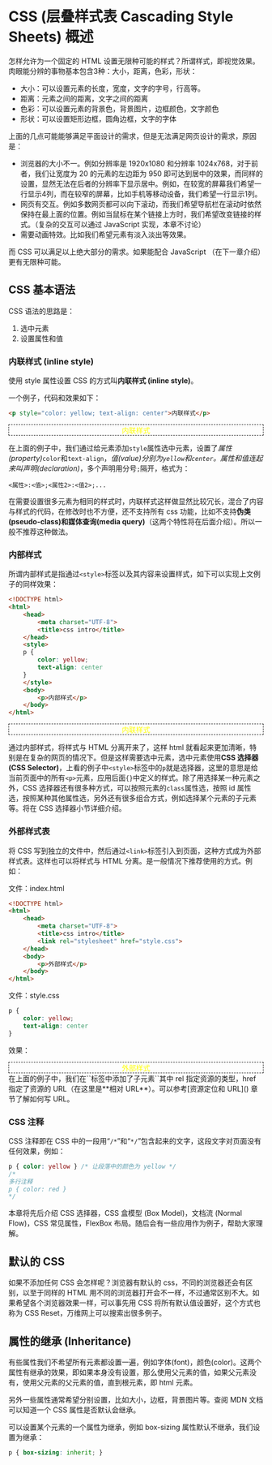 # CSS (层叠样式表 Cascading Style Sheets) 概述

怎样允许为一个固定的 HTML 设置无限种可能的样式？所谓样式，即视觉效果。肉眼能分辨的事物基本包含3种：大小，距离，色彩，形状：

- 大小：可以设置元素的长度，宽度，文字的字号，行高等。
- 距离：元素之间的距离，文字之间的距离
- 色彩：可以设置元素的背景色，背景图片，边框颜色，文字颜色
- 形状：可以设置矩形边框，圆角边框，文字的字体

上面的几点可能能够满足平面设计的需求，但是无法满足网页设计的需求，原因是：

- 浏览器的大小不一。例如分辨率是 1920x1080 和分辨率 1024x768，对于前者，我们让宽度为 20 的元素的左边距为 950 即可达到居中的效果，而同样的设置，显然无法在后者的分辨率下显示居中。例如，在较宽的屏幕我们希望一行显示4列，而在较窄的屏幕，比如手机等移动设备，我们希望一行显示1列。
- 网页有交互。例如多数网页都可以向下滚动，而我们希望导航栏在滚动时依然保持在最上面的位置。例如当鼠标在某个链接上方时，我们希望改变链接的样式。（复杂的交互可以通过 JavaScript 实现，本章不讨论）
- 需要动画特效。比如我们希望元素有淡入淡出等效果。

而 CSS 可以满足以上绝大部分的需求。如果能配合 JavaScript （在下一章介绍）更有无限种可能。

## CSS 基本语法

CSS 语法的思路是：

1. 选中元素
2. 设置属性和值

### 内联样式 (inline style)

使用 style 属性设置 CSS 的方式叫**内联样式 (inline style)**。

一个例子，代码和效果如下：

```html
<p style="color: yellow; text-align: center">内联样式</p>
```

<div style="margin: 0, padding: 0; border: 1px dashed">
<p style="color: yellow; margin: 0; text-align: center">内联样式</p>
</div>

在上面的例子中，我们通过给元素添加`style`属性选中元素，设置了*属性(property)*`color`和`text-align`，*值(value)*分别为`yellow`和`center`。属性和值连起来叫*声明(declaration)*，多个声明用分号`;`隔开，格式为：

```
<属性>:<值>;<属性2>:<值2>;...
```

在需要设置很多元素为相同的样式时，内联样式这样做显然比较冗长，混合了内容与样式的代码，在修改时也不方便，还不支持所有 css 功能，比如不支持**伪类(pseudo-class)**和**媒体查询(media query)**（这两个特性将在后面介绍）。所以一般不推荐这种做法。

### 内部样式

所谓内部样式是指通过`<style>`标签以及其内容来设置样式，如下可以实现上文例子的同样效果：

```html
<!DOCTYPE html>
<html>
    <head>
        <meta charset="UTF-8">
        <title>css intro</title>
    </head>
    <style>
    p {
        color: yellow; 
        text-align: center
    }
    </style>
    <body>
        <p>内部样式</p>
    </body>
</html>
```

<div style="margin: 0, padding: 0; border: 1px dashed">
<p style="color: yellow; margin: 0; text-align: center">内联样式</p>
</div>

通过内部样式，将样式与 HTML 分离开来了，这样 html 就看起来更加清晰，特别是在复杂的网页的情况下。但是这样需要选中元素，选中元素使用**CSS 选择器(CSS Selector)**，上看的例子中`<style>`标签中的`p`就是选择器，这里的意思是给当前页面中的所有`<p>`元素，应用后面`{}`中定义的样式。除了用选择某一种元素之外，CSS 选择器还有很多种方式，可以按照元素的`class`属性选，按照 id 属性选，按照某种其他属性选，另外还有很多组合方式，例如选择某个元素的子元素等。将在 CSS 选择器小节详细介绍。

### 外部样式表

将 CSS 写到独立的文件中，然后通过`<link>`标签引入到页面，这种方式成为外部样式表。这样也可以将样式与 HTML 分离。是一般情况下推荐使用的方式。例如：

文件：index.html

```html
<!DOCTYPE html>
<html>
    <head>
        <meta charset="UTF-8">
        <title>css intro</title>
        <link rel="stylesheet" href="style.css">
    </head>
    <body>
        <p>外部样式</p>
    </body>
</html>
```

文件：style.css

```css
p {
    color: yellow; 
    text-align: center
}
```

效果：

<div style="margin: 0, padding: 0; border: 1px dashed">
<p style="color: yellow; margin: 0; text-align: center">外部样式</p>
</div>
在上面的例子中，我们在`<head>`标签中添加了子元素`<link rel="stylesheet" href="style.css">`其中 rel 指定资源的类型，href 指定了资源的 URL（在这里是**相对 URL**）。可以参考[资源定位和 URL]() 章节了解如何写 URL。

### CSS 注释

CSS 注释即在 CSS 中的一段用“`/*`”和“`*/`”包含起来的文字，这段文字对页面没有任何效果，例如：

```css
p { color: yellow } /* 让段落中的颜色为 yellow */
/*
多行注释
p { color: red }
*/
```

本章将先后介绍 CSS 选择器，CSS 盒模型 (Box Model)，文档流 (Normal Flow)，CSS 常见属性，FlexBox 布局。随后会有一些应用作为例子，帮助大家理解。

## 默认的 CSS

如果不添加任何 CSS 会怎样呢？浏览器有默认的 css，不同的浏览器还会有区别，以至于同样的 HTML 用不同的浏览器打开会不一样，不过通常区别不大。如果希望各个浏览器效果一样，可以事先用 CSS 将所有默认值设置好，这个方式也称为 CSS Reset，万维网上可以搜索出很多例子。

## 属性的继承 (Inheritance)

有些属性我们不希望所有元素都设置一遍，例如字体(font)，颜色(color)。这两个属性有继承的效果，即如果本身没有设置，那么使用父元素的值，如果父元素没有，使用父元素的父元素的值，直到根元素，即 html 元素。

另外一些属性通常希望分别设置，比如大小，边框，背景图片等。查阅 MDN 文档可以知道一个 CSS 属性是否默认会继承。

可以设置某个元素的一个属性为继承，例如 box-sizing 属性默认不继承，我们设置为继承：
```css
p { box-sizing: inherit; }
```